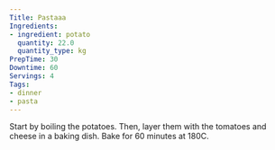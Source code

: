 ```yaml
---
Title: Pastaaa
Ingredients:
- ingredient: potato
  quantity: 22.0
  quantity_type: kg
PrepTime: 30
Downtime: 60
Servings: 4
Tags:
- dinner
- pasta
---
```

Start by boiling the potatoes. Then, layer them with the tomatoes and cheese in a baking dish. Bake for 60 minutes at 180C.
